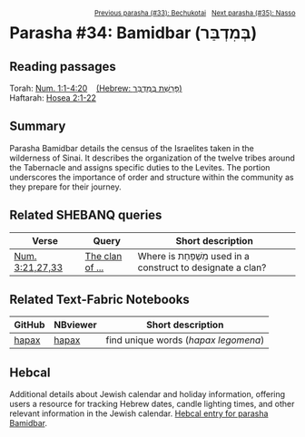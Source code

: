 <span style="float: right;"><sup><a href="../33%20-%20Bechukotai">Previous parasha (#33): Bechukotai</a> &nbsp;&nbsp;<a href="../35%20-%20Nasso">Next parasha (#35): Nasso</a></sup></span>

# Parasha #34: Bamidbar (בְּמִדְבַּר)

## Reading passages

Torah: [Num. 1:1-4:20](https://www.stepbible.org/?q=version=NASB2020|reference=Num.1:1-4:20&options=HNVUG) &nbsp;&nbsp; [(Hebrew: פָּרָשַׁת בְּמִדְבַּר)](https://tikkun.io/#/p/bamidbar)<br>
Haftarah: 
[Hosea 2:1-22](https://www.stepbible.org/?q=version=NASB2020|reference=Hos.2:1-22&options=HNVUG)

## Summary

Parasha Bamidbar details the census of the Israelites taken in the wilderness of Sinai. It describes the organization of the twelve tribes around the Tabernacle and assigns specific duties to the Levites. The portion underscores the importance of order and structure within the community as they prepare for their journey​​.

## Related SHEBANQ queries

Verse | Query | Short description
--- | --- | --- 
[Num. 3:21,27,33](https://www.stepbible.org/?q=version=NASB2020\|reference=Num.3:21,27,33&options=HNVUG)| [The clan of ...](https://shebanq.ancient-data.org/hebrew/text?iid=6667&version=2021&page=1&mr=r&qw=q)| Where is מִשְׁפַּחַת used in a construct to designate a clan?


## Related Text-Fabric Notebooks

GitHub | NBviewer | Short description
---|---|---
[hapax](hapax.ipynb) | [hapax](https://nbviewer.org/github/tonyjurg/Parashot/blob/main/WeeklyParasha/34%20-%20Bamidbar/hapax.ipynb)| find unique words (*hapax legomena*)

## Hebcal

Additional details about Jewish calendar and holiday information, offering users a resource for tracking Hebrew dates, candle lighting times, and other relevant information in the Jewish calendar. [Hebcal entry for parasha Bamidbar](https://www.hebcal.com/sedrot/bamidbar).

